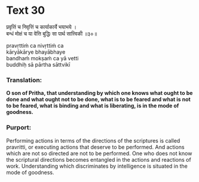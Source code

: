 # Text 30

प्रवृत्तिं च निवृत्तिं च कार्याकार्ये भयाभये ।  
बन्धं मोक्षं च या वेत्ति बुद्धिः सा पार्थ सात्त्विकी ॥३०॥

pravṛttiḿ ca nivṛttiḿ ca  
kāryākārye bhayābhaye  
bandhaḿ mokṣaḿ ca yā vetti  
buddhiḥ sā pārtha sāttvikī



### Translation:

**O son of Pritha, that understanding by which one knows what ought to be done and what ought not to be done, what is to be feared and what is not to be feared, what is binding and what is liberating, is in the mode of goodness.**

### Purport:

Performing actions in terms of the directions of the scriptures is called pravritti, or executing actions that deserve to be performed. And actions which are not so directed are not to be performed. One who does not know the scriptural directions becomes entangled in the actions and reactions of work. Understanding which discriminates by intelligence is situated in the mode of goodness.